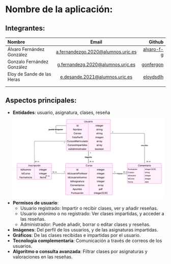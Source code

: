 # Nombre de la aplicación:
## Integrantes:
| Nombre    | Email     | Github      |
|:-------------|:------------:|-------------:|
| Álvaro Fernández González       | a.fernandezgo.2020@alumnos.urjc.es       | [alvaro-f-g](https://github.com/alvaro-f-g)       |
| Gonzalo Fernández González       | g.fernandezg.2020@alumnos.urjc.es       | [gonfergon](https://github.com/gonfergon)     |
| Eloy de Sande de las Heras     | e.desande.2021@alumnos.urjc.es       | [eloydsdlh](https://github.com/eloydsdlh)  |
| |       |      |
|       |      |       |
## Aspectos principales:
- **Entidades**: usuario, asignatura, clases, reseña
  ![Diagrama E-R](images/ERDiagram)
- **Permisos de usuario**:
  - Usuario registrado: Impartir o recibir clases, ver y añadir reseñas.
  - Usuario anónimo o no registrado: Ver clases impartidas, y acceder a las reseñas.
  - Administrador: Puede añadir, borrar o editar clases y reseñas.
- **Imágenes**: Del perfil de los usuarios, y de las asignaturas impartidas.
- **Gráficos**: De las clases recibidas e impartidas por el usuario.
- **Tecnología complementaria**: Comunicación a través de correos de los usuarios.
- **Algoritmo o consulta avanzada**: Filtrar clases por asignaturas y valoraciones en las reseñas.

